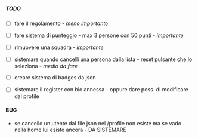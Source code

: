 ##### TODO

 - [ ] fare il regolamento - _meno importante_
 - [ ] fare sistema di punteggio - max 3 persone con 50 punti - _importante_
 - [ ] rimuovere una squadra - _importante_
 - [ ] sistemare quando cancelli una persona dalla lista - reset pulsante che lo seleziona - _medio da fare_
 - [ ] creare sistema di badges da json 
 - [ ] sistemare il register con bio annessa - oppure dare poss. di modificare dal profile



#### BUG
- se cancello un utente dal file json nel /profile non esiste ma se vado nella home lui esiste ancora - DA SISTEMARE
